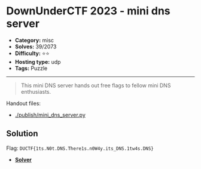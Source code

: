 # DownUnderCTF 2023 - mini dns server

- **Category:** misc
- **Solves:** 39/2073
- **Difficulty:** ⭐️⭐️
- **Hosting type:** udp
- **Tags:** Puzzle

---

> This mini DNS server hands out free flags to fellow mini DNS enthusiasts.


Handout files:

- [./publish/mini_dns_server.py](./publish/mini_dns_server.py)

## Solution

Flag: `DUCTF{1ts.N0t.DNS.There1s.n0W4y.its_DNS.1tw4s.DNS}`


- [**Solver**](./solve/solv.py)




